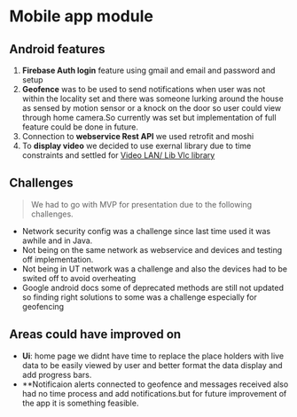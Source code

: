 # Mobile app module

## Android features

1. **Firebase Auth login** feature using gmail and email and password and setup
2. **Geofence** was to be used to send notifications when user was not within the locality set and there was someone lurking around the house as sensed by motion sensor or a knock on the door so user could view through home camera.So currently was set but implementation of full feature could be done in future.
3. Connection to **webservice Rest API** we used retrofit and moshi
4. To **display video** we decided to use exernal library due to time constraints and settled for [Video LAN/ Lib Vlc library](https://gitlab.cs.ut.ee/antikivi/mciot_home_security)

## Challenges 
> We had to go with MVP for presentation due to the following challenges.
* Network security config was a challenge since last time used it was awhile and in Java.
* Not being on the same network as webservice and devices and testing off implementation.
* Not being in UT network was a challenge and also the devices had to be swited off to avoid overheating
* Google android docs some of deprecated methods are still not updated so finding right solutions to some was a challenge especially for geofencing 

## Areas could have improved on
* **Ui**: home page we didnt have time to replace the place holders with live data to be easily viewed by user and better format the data display and add progress bars.
* **Notificaion alerts connected to geofence and messages received also had no time process and add notifications.but for future improvement of the app it is something feasible.
